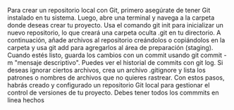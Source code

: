 Para crear un repositorio local con Git, primero asegúrate de tener Git instalado en tu sistema. Luego, abre una terminal y navega a la carpeta donde deseas crear tu proyecto. Usa el comando git init para inicializar un nuevo repositorio, lo que creará una carpeta oculta .git en tu directorio. A continuación, añade archivos al repositorio creándolos o copiándolos en la carpeta y usa git add <archivo> para agregarlos al área de preparación (staging). Cuando estés listo, guarda los cambios con un commit usando git commit -m "mensaje descriptivo". Puedes ver el historial de commits con git log. Si deseas ignorar ciertos archivos, crea un archivo .gitignore y lista los patrones o nombres de archivos que no quieres rastrear. Con estos pasos, habrás creado y configurado un repositorio Git local para gestionar el control de versiones de tu proyecto.
Debes tener todos los commmits en linea hechos
